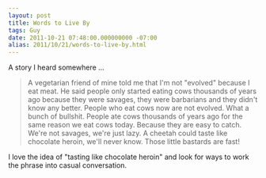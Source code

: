```yaml
---
layout: post
title: Words to Live By
tags: Guy
date: 2011-10-21 07:48:00.000000000 -07:00
alias: 2011/10/21/words-to-live-by.html
---
```


A story I heard somewhere ...

> A vegetarian friend of mine told me that I'm not "evolved" because I eat meat.  He said people only started eating cows thousands of years ago because they were savages, they were barbarians and they didn't know any better.  People who eat cows now are not evolved.  What a bunch of bullshit.  People ate cows thousands of years ago for the same reason we eat cows today.  Because they are easy to catch.  We're not savages, we're just lazy.  A cheetah could taste like chocolate heroin, we'll never know.  Those little bastards are fast!

I love the idea of "tasting like chocolate heroin" and look for ways to work the phrase into casual conversation.

